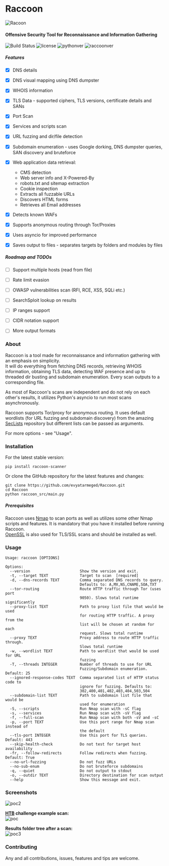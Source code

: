 #  Raccoon
![Racoon](https://image.ibb.co/dkAq4J/raccoon.png)

#### Offensive Security Tool for Reconnaissance and Information Gathering
![Build Status](https://travis-ci.org/evyatarmeged/Raccoon.svg?branch=master)
![license](https://img.shields.io/github/license/mashape/apistatus.svg)
![pythonver](https://img.shields.io/badge/python-3%2B-blue.svg)
![raccoonver](https://img.shields.io/badge/Raccoon%20version-0.0.74-lightgrey.svg)

##### Features
- [x] DNS details
- [x] DNS visual mapping using DNS dumpster
- [x] WHOIS information
- [x] TLS Data - supported ciphers, TLS versions,
certificate details and SANs
- [x] Port Scan
- [x] Services and scripts scan
- [x] URL fuzzing and dir/file detection
- [x] Subdomain enumeration - uses Google dorking, DNS dumpster queries,
 SAN discovery and bruteforce
- [x] Web application data retrieval:<br>
  - CMS detection
  - Web server info and X-Powered-By
  - robots.txt and sitemap extraction
  - Cookie inspection
  - Extracts all fuzzable URLs
  - Discovers HTML forms
  - Retrieves all Email addresses
- [x] Detects known WAFs
- [x] Supports anonymous routing through Tor/Proxies
- [x] Uses asyncio for improved performance
- [x] Saves output to files - separates targets by folders
and modules by files


##### Roadmap and TODOs
- [ ] Support multiple hosts (read from file)
- [ ] Rate limit evasion
- [ ] OWASP vulnerabilities scan (RFI, RCE, XSS, SQLi etc.)
- [ ] SearchSploit lookup on results
- [ ] IP ranges support
- [ ] CIDR notation support
- [ ] More output formats


### About
Raccoon is a tool made for reconnaissance and information gathering with an emphasis on simplicity.<br> It will do everything from
fetching DNS records, retrieving WHOIS information, obtaining TLS data, detecting WAF presence and up to threaded dir busting and
subdomain enumeration. Every scan outputs to a corresponding file.<br>

As most of Raccoon's scans are independent and do not rely on each other's results,
it utilizes Python's asyncio to run most scans asynchronously.<br>

Raccoon supports Tor/proxy for anonymous routing. It uses default wordlists (for URL fuzzing and subdomain discovery)
from the amazing [SecLists](https://github.com/danielmiessler/SecLists) repository but different lists can be passed as arguments.<br>

For more options - see "Usage".

### Installation
For the latest stable version:<br>
```
pip install raccoon-scanner
```
Or clone the GitHub repository for the latest features and changes:<br>
```
git clone https://github.com/evyatarmeged/Raccoon.git
cd Raccoon
python raccoon_src/main.py
```

##### Prerequisites
Raccoon uses [Nmap](https://github.com/nmap/nmap) to scan ports as well as utilizes some other Nmap scripts
and features. It is mandatory that you have it installed before running Raccoon.<br>
[OpenSSL](https://github.com/openssl/openssl) is also used for TLS/SSL scans and should be installed as well.

### Usage
```
Usage: raccoon [OPTIONS]

Options:
  --version                      Show the version and exit.
  -t, --target TEXT              Target to scan  [required]
  -d, --dns-records TEXT         Comma separated DNS records to query.
                                 Defaults to: A,MX,NS,CNAME,SOA,TXT
  --tor-routing                  Route HTTP traffic through Tor (uses port
                                 9050). Slows total runtime significantly
  --proxy-list TEXT              Path to proxy list file that would be used
                                 for routing HTTP traffic. A proxy from the
                                 list will be chosen at random for each
                                 request. Slows total runtime
  --proxy TEXT                   Proxy address to route HTTP traffic through.
                                 Slows total runtime
  -w, --wordlist TEXT            Path to wordlist that would be used for URL
                                 fuzzing
  -T, --threads INTEGER          Number of threads to use for URL
                                 Fuzzing/Subdomain enumeration. Default: 25
  --ignored-response-codes TEXT  Comma separated list of HTTP status code to
                                 ignore for fuzzing. Defaults to:
                                 302,400,401,402,403,404,503,504
  --subdomain-list TEXT          Path to subdomain list file that would be
                                 used for enumeration
  -S, --scripts                  Run Nmap scan with -sC flag
  -s, --services                 Run Nmap scan with -sV flag
  -f, --full-scan                Run Nmap scan with both -sV and -sC
  -p, --port TEXT                Use this port range for Nmap scan instead of
                                 the default
  --tls-port INTEGER             Use this port for TLS queries. Default: 443
  --skip-health-check            Do not test for target host availability
  -fr, --follow-redirects        Follow redirects when fuzzing. Default: True
  --no-url-fuzzing               Do not fuzz URLs
  --no-sub-enum                  Do not bruteforce subdomains
  -q, --quiet                    Do not output to stdout
  -o, --outdir TEXT              Directory destination for scan output
  --help                         Show this message and exit.
```

### Screenshots
![poc2](https://image.ibb.co/iyLreJ/aaaaaaaaaaaaa.png)<br>

**[HTB](https://www.hackthebox.eu/) challenge example scan:**<br>
![poc](https://image.ibb.co/bGKTRy/bbbbbbb.png)<br>

**Results folder tree after a scan:**<br>
![poc3](https://image.ibb.co/iyaCJd/poc3.png)
### Contributing
Any and all contributions, issues, features and tips are welcome.